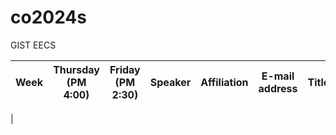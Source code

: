# co2024s

GIST EECS

|Week|Thursday (PM 4:00)|Friday (PM 2:30)|Speaker|Affiliation|E-mail address|Title|Host|Language|Remark|
|-----|---|---|---|---|---|---|---|---|---|
|
